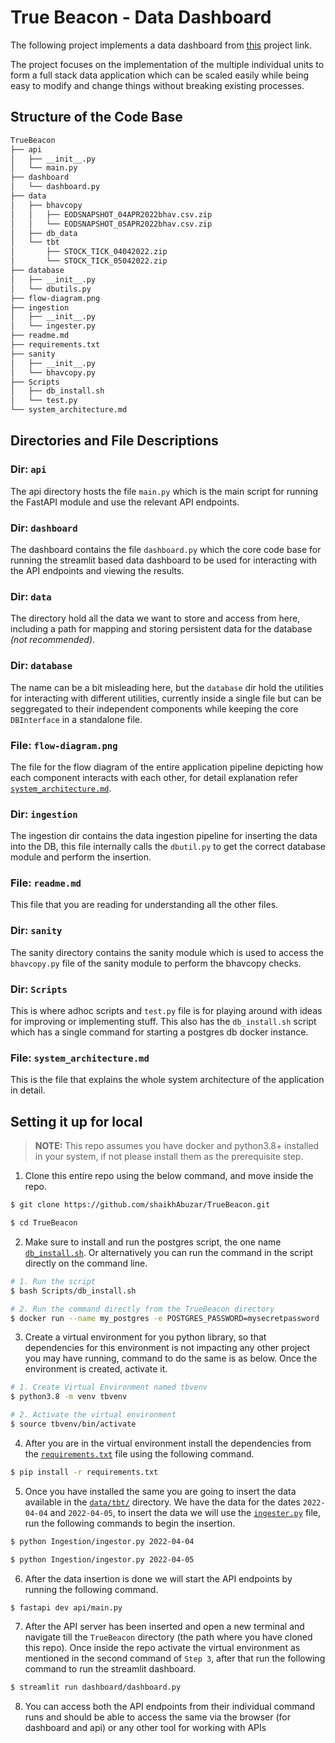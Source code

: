 # True Beacon - Data Dashboard

The following project implements a data dashboard from [this](https://truebeacon.notion.site/Full-Stack-Coding-Assignment-2025-188f322ed20180ce86d1c810de260f20) project link.

The project focuses on the implementation of the multiple individual units to form a full stack data application which can be scaled easily while being easy to modify and change things without breaking existing processes.


## Structure of the Code Base
```bash
TrueBeacon
├── api
│   ├── __init__.py
│   └── main.py
├── dashboard
│   └── dashboard.py
├── data
│   ├── bhavcopy
│   │   ├── EODSNAPSHOT_04APR2022bhav.csv.zip
│   │   └── EODSNAPSHOT_05APR2022bhav.csv.zip
│   ├── db_data
│   └── tbt
│       ├── STOCK_TICK_04042022.zip
│       └── STOCK_TICK_05042022.zip
├── database
│   ├── __init__.py
│   └── dbutils.py
├── flow-diagram.png
├── ingestion
│   ├── __init__.py
│   └── ingester.py
├── readme.md
├── requirements.txt
├── sanity
│   ├── __init__.py
│   └── bhavcopy.py
├── Scripts
│   ├── db_install.sh
│   └── test.py
└── system_architecture.md
```
## Directories and File Descriptions
### Dir: `api`
The api directory hosts the file `main.py` which is the main script for running the FastAPI module and use the relevant API endpoints.

### Dir: `dashboard`
The dashboard contains the file `dashboard.py` which the core code base for running the streamlit based data dashboard to be used for interacting with the API endpoints and viewing the results.

### Dir: `data`
The directory hold all the data we want to store and access from here, including a path for mapping and storing persistent data for the database _(not recommended)_.

### Dir: `database`
The name can be a bit misleading here, but the `database` dir hold the utilities for interacting with different utilities, currently inside a single file but can be seggregated to their independent components while keeping the core `DBInterface` in a standalone file.

### File: `flow-diagram.png`
The file for the flow diagram of the entire application pipeline depicting how each component interacts with each other, for detail explanation refer [`system_architecture.md`](system_architecture.md).

### Dir: `ingestion`
The ingestion dir contains the data ingestion pipeline for inserting the data into the DB, this file internally calls the `dbutil.py` to get the correct database module and perform the insertion.

### File: `readme.md`
This file that you are reading for understanding all the other files.

### Dir: `sanity`
The sanity directory contains the sanity module which is used to access the `bhavcopy.py` file of the sanity module to perform the bhavcopy checks.

### Dir: `Scripts`
This is where adhoc scripts and `test.py` file is for playing around with ideas for improving or implementing stuff. This also has the `db_install.sh` script which has a single command for starting a postgres db docker instance.

### File: `system_architecture.md`
This is the file that explains the whole system architecture of the application in detail.

## Setting it up for local

> **NOTE:** This repo assumes you have docker and python3.8+ installed in your system, if not please install them as the prerequisite step.

1. Clone this entire repo using the below command, and move inside the repo.
```bash
$ git clone https://github.com/shaikhAbuzar/TrueBeacon.git

$ cd TrueBeacon
```

2. Make sure to install and run the postgres script, the one name [`db_install.sh`](Scripts/db_install.sh). Or alternatively you can run the command in the script directly on the command line.
```bash
# 1. Run the script 
$ bash Scripts/db_install.sh

# 2. Run the command directly from the TrueBeacon directory
$ docker run --name my_postgres -e POSTGRES_PASSWORD=mysecretpassword  -v $PWD/Data/db_data:/var/lib/postgresql/data -d -p 5432:5432 postgres
```
3. Create a virtual environment for you python library, so that dependencies for this environment is not impacting any other project you may have running, command to do the same is as below. Once the environment is created, activate it.

```bash
# 1. Create Virtual Environment named tbvenv
$ python3.8 -m venv tbvenv

# 2. Activate the virtual environment
$ source tbvenv/bin/activate
```

4. After you are in the virtual environment install the dependencies from the [`requirements.txt`](requirements.txt) file using the following command.
```bash
$ pip install -r requirements.txt
```

5. Once you have installed the same you are going to insert the data available in the [`data/tbt/`](data/tbt/) directory. We have the data for the dates `2022-04-04` and `2022-04-05`, to insert the data we will use the [`ingester.py`](Ingestion/ingester.py) file, run the following commands to begin the insertion.
```bash
$ python Ingestion/ingestor.py 2022-04-04

$ python Ingestion/ingestor.py 2022-04-05
```

6. After the data insertion is done we will start the API endpoints by running the following command.
```bash
$ fastapi dev api/main.py
```

7. After the API server has been inserted and open a new terminal and navigate till the `TrueBeacon` directory (the path where you have cloned this repo). Once inside the repo activate the virtual environment as mentioned in the second command of `Step 3`, after that run the following command to run the streamlit dashboard.
```bash
$ streamlit run dashboard/dashboard.py
```

8. You can access both the API endpoints from their individual command runs and should be able to access the same via the browser (for dashboard and api) or any other tool for working with APIs

